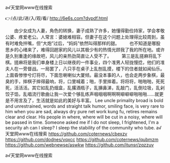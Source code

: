 
а√天堂网www在线搜索




👉/点/此/进/入/观/看/ http://6e6s.com?dvpdf.html




　　由少女成为人妻，角色的转换，妻子成熟了许多，她懂得勤俭持家，学会孝敬公婆、疼爱老公。人常言：婆媳难相容。但妻子在这个问题上处理得比较周到，虽有时难免拌嘴，但“大炮”过后，“妈妈”依然叫得那样的甜。
　　也不知道是哪股思乡的心绪来了，难得回趟家的风儿以其极少有的热情光顾我了我的所在地。或许是久别重逢的缘故吧，风儿的亲热劲简直让人受不了。
　　第三是乱搓麻将乱下棋。搓麻将是我们单身楼上日以继夜的一件事业，四个准男人轻拢慢捻，他们的准夫人在一旁督战。一局罢了，八只手在桌子上乱刨乱摸，楼下的住者就如闻仙乐。上面昏惨惨兮灯将尽，下面忽喇喇似大厦倾。最没本事的人，也会走两步象棋，最臭的手，摔棋子摔得最响，将，口里喊着；啪，手里摔着。将将将，啪啪啪，死死死，活活活。其它如乱扔烟盒，乱撂酒瓶子，乱擤鼻涕，乱敲门，乱倒垃圾，乱剁饺子馅，乱唱流行歌曲让我一次爱个够乱练声咽咽咽啊啊啊噼噼噼啪啪啪……就更是不用言及了，生活就是如此的美好与丰富。
Lee uncle primality broad is bold and unrestrained, words and straight talk humor, smiling face, is very rare to him when you are sad, always dry pure net work kung fu, retires remains clear and clear.
His people in where, where will be cut in a noisy, where will be passed in time.
Someone asked me if I do not sleep, I frightened, I'm a security ah can I sleep?
I sleep the stability of the community who tube.
а√天堂网www在线搜索 https://github.com/coternews/cbexzv
https://github.com/dodnes/vqxcc
https://github.com/coternews/qubmzm
https://github.com/webnewse/aswkw
https://github.com/itunsr/zqzzuv





а√天堂网www在线搜索
